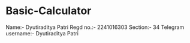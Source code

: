 # Basic-Calculator
Name:- Dyutiraditya Patri
Regd no.:- 2241016303
Section:- 34
Telegram username:- Dyutiraditya Patri 
